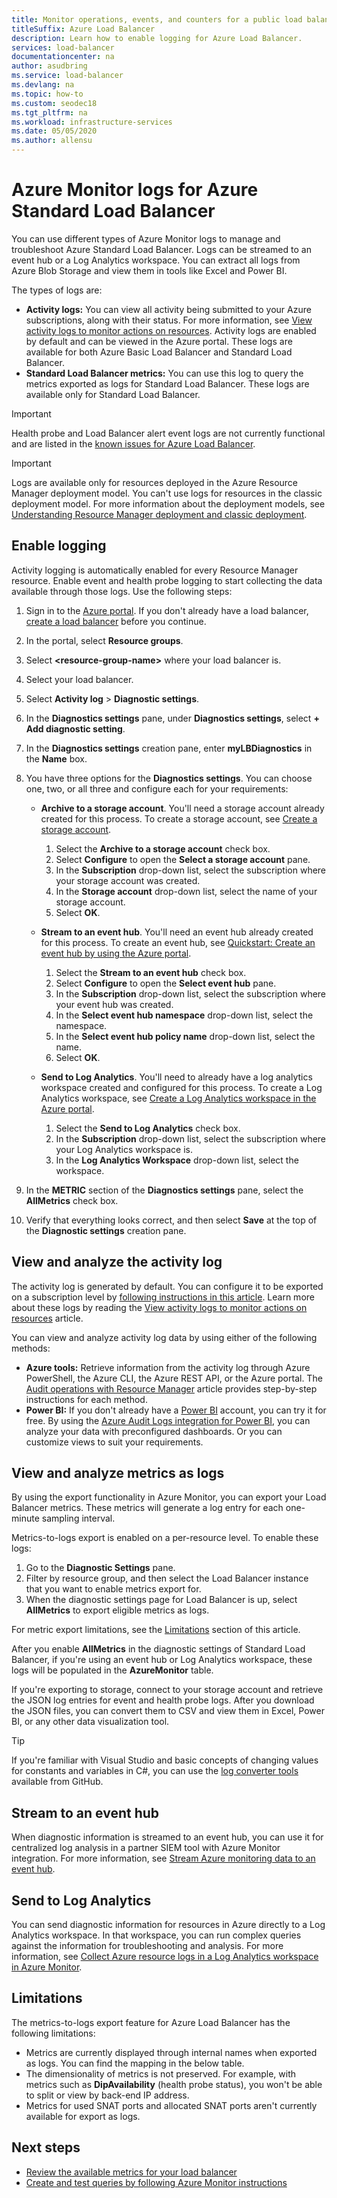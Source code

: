```yaml
---
title: Monitor operations, events, and counters for a public load balancer
titleSuffix: Azure Load Balancer
description: Learn how to enable logging for Azure Load Balancer.
services: load-balancer
documentationcenter: na
author: asudbring
ms.service: load-balancer
ms.devlang: na
ms.topic: how-to
ms.custom: seodec18
ms.tgt_pltfrm: na
ms.workload: infrastructure-services
ms.date: 05/05/2020
ms.author: allensu
---
```


# Azure Monitor logs for Azure Standard Load Balancer

You can use different types of Azure Monitor logs to manage and troubleshoot Azure Standard Load Balancer. Logs can be streamed to an event hub or a Log Analytics workspace. You can extract all logs from Azure Blob Storage and view them in tools like Excel and Power BI. 

The types of logs are:

* **Activity logs:** You can view all activity being submitted to your Azure subscriptions, along with their status. For more information, see [View activity logs to monitor actions on resources](../azure-resource-manager/management/view-activity-logs.md). Activity logs are enabled by default and can be viewed in the Azure portal. These logs are available for both Azure Basic Load Balancer and Standard Load Balancer.
* **Standard Load Balancer metrics:** You can use this log to query the metrics exported as logs for Standard Load Balancer. These logs are available only for Standard Load Balancer.

> [!IMPORTANT]
> Health probe and Load Balancer alert event logs are not currently functional and are listed in the [known issues for Azure Load Balancer](whats-new.md#known-issues). 

> [!IMPORTANT]
> Logs are available only for resources deployed in the Azure Resource Manager deployment model. You can't use logs for resources in the classic deployment model. For more information about the deployment models, see [Understanding Resource Manager deployment and classic deployment](../azure-resource-manager/management/deployment-models.md).

## Enable logging

Activity logging is automatically enabled for every Resource Manager resource. Enable event and health probe logging to start collecting the data available through those logs. Use the following steps:

1. Sign in to the [Azure portal](https://portal.azure.com). If you don't already have a load balancer, [create a load balancer](./quickstart-load-balancer-standard-public-portal.md) before you continue.
1. In the portal, select **Resource groups**.
2. Select **\<resource-group-name>** where your load balancer is.
3. Select your load balancer.
4. Select **Activity log** > **Diagnostic settings**.
5. In the **Diagnostics settings** pane, under **Diagnostics settings**, select **+ Add diagnostic setting**.
6. In the **Diagnostics settings** creation pane, enter **myLBDiagnostics** in the **Name** box.
7. You have three options for the **Diagnostics settings**. You can choose one, two, or all three and configure each for your requirements:

   * **Archive to a storage account**. You'll need a storage account already created for this process. To create a storage account, see [Create a storage account](../storage/common/storage-account-create.md?tabs=azure-portal).
     1. Select the **Archive to a storage account** check box.
     2. Select **Configure** to open the **Select a storage account** pane.
     3. In the **Subscription** drop-down list, select the subscription where your storage account was created.
     4. In the **Storage account** drop-down list, select the name of your storage account.
     5. Select **OK**.

   * **Stream to an event hub**. You'll need an event hub already created for this process. To create an event hub, see [Quickstart: Create an event hub by using the Azure portal](../event-hubs/event-hubs-create.md).
     1. Select the **Stream to an event hub** check box.
     2. Select **Configure** to open the **Select event hub** pane.
     3. In the **Subscription** drop-down list, select the subscription where your event hub was created.
     4. In the **Select event hub namespace** drop-down list, select the namespace.
     5. In the **Select event hub policy name** drop-down list, select the name.
     6. Select **OK**.

   * **Send to Log Analytics**. You'll need to already have a log analytics workspace created and configured for this process. To create a Log Analytics workspace, see [Create a Log Analytics workspace in the Azure portal](../azure-monitor/learn/quick-create-workspace.md).
     1. Select the **Send to Log Analytics** check box.
     2. In the **Subscription** drop-down list, select the subscription where your Log Analytics workspace is.
     3. In the **Log Analytics Workspace** drop-down list, select the workspace.

8. In the **METRIC** section of the **Diagnostics settings** pane, select the **AllMetrics** check box.

9. Verify that everything looks correct, and then select **Save** at the top of the **Diagnostic settings** creation pane.

## View and analyze the activity log

The activity log is generated by default. You can configure it to be exported on a subscription level by [following instructions in this article](https://docs.microsoft.com/azure/azure-monitor/platform/activity-log). Learn more about these logs by reading the [View activity logs to monitor actions on resources](../azure-resource-manager/management/view-activity-logs.md) article.

You can view and analyze activity log data by using either of the following methods:

* **Azure tools:** Retrieve information from the activity log through Azure PowerShell, the Azure CLI, the Azure REST API, or the Azure portal. The [Audit operations with Resource Manager](../azure-resource-manager/management/view-activity-logs.md) article provides step-by-step instructions for each method.
* **Power BI:** If you don't already have a [Power BI](https://powerbi.microsoft.com/pricing) account, you can try it for free. By using the [Azure Audit Logs integration for Power BI](https://powerbi.microsoft.com/integrations/azure-audit-logs/), you can analyze your data with preconfigured dashboards. Or you can customize views to suit your requirements.

## View and analyze metrics as logs
By using the export functionality in Azure Monitor, you can export your Load Balancer metrics. These metrics will generate a log entry for each one-minute sampling interval.

Metrics-to-logs export is enabled on a per-resource level. To enable these logs:

1. Go to the **Diagnostic Settings** pane.
1. Filter by resource group, and then select the Load Balancer instance that you want to enable metrics export for. 
1. When the diagnostic settings page for Load Balancer is up, select **AllMetrics** to export eligible metrics as logs.

For metric export limitations, see the [Limitations](#limitations) section of this article.

After you enable **AllMetrics** in the diagnostic settings of Standard Load Balancer, if you're using an event hub or Log Analytics workspace, these logs will be populated in the **AzureMonitor** table. 

If you're exporting to storage, connect to your storage account and retrieve the JSON log entries for event and health probe logs. After you download the JSON files, you can convert them to CSV and view them in Excel, Power BI, or any other data visualization tool. 

> [!TIP]
> If you're familiar with Visual Studio and basic concepts of changing values for constants and variables in C#, you can use the [log converter tools](https://github.com/Azure-Samples/networking-dotnet-log-converter) available from GitHub.

## Stream to an event hub
When diagnostic information is streamed to an event hub, you can use it for centralized log analysis in a partner SIEM tool with Azure Monitor integration. For more information, see [Stream Azure monitoring data to an event hub](../azure-monitor/platform/stream-monitoring-data-event-hubs.md#partner-tools-with-azure-monitor-integration).

## Send to Log Analytics
You can send diagnostic information for resources in Azure directly to a Log Analytics workspace. In that workspace, you can run complex queries against the information for troubleshooting and analysis. For more information, see [Collect Azure resource logs in a Log Analytics workspace in Azure Monitor](../azure-monitor/platform/resource-logs.md#send-to-log-analytics-workspace).

## Limitations
The metrics-to-logs export feature for Azure Load Balancer has the following limitations:
* Metrics are currently displayed through internal names when exported as logs. You can find the mapping in the below table.
* The dimensionality of metrics is not preserved. For example, with metrics such as **DipAvailability** (health probe status), you won't be able to split or view by back-end IP address.
* Metrics for used SNAT ports and allocated SNAT ports aren't currently available for export as logs.

## Next steps
* [Review the available metrics for your load balancer](https://docs.microsoft.com/azure/load-balancer/load-balancer-standard-diagnostics)
* [Create and test queries by following Azure Monitor instructions](https://docs.microsoft.com/azure/azure-monitor/log-query/log-query-overview)
